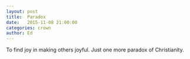 ```yaml
---
layout: post
title:  Paradox
date:   2015-11-08 21:00:00
categories: crown
author: Ed
---
```


To find joy in making others joyful. Just one more paradox of Christianity.
